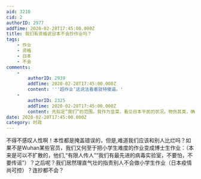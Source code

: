 ```yaml
---
aid: 3210
cid: 2
authorID: 2977
addTime: 2020-02-28T17:45:00.000Z
title: 我们有资格说日本不会抄作业吗？
tags:
    - 作业
    - 资格
    - 日本
    - 不会
comments:
    -
        authorID: 2939
        addTime: 2020-02-28T17:45:00.000Z
        content: '''超作业‘这说法看着就特傻逼。'
    -
        authorID: 2325
        addTime: 2020-02-28T17:45:00.000Z
        content: 先拟定“我们”的范围。我作为韭菜，看见日本平民的状况。物伤其类，确实可以指责日本政府。
date: 2020-02-28T17:45:00.000Z
category: 时政
---
```


不得不感叹人性啊！本性都是掩盖错误的，但是,难道我们应该和别人比烂吗？如果不是Wuhan某些官员，我们又何至于把小学生难度的作业变成博士生作业：（本来是可以不扩散的，他们,“有限人传人”“我们有最先进的病毒实验室，不要怕，不要传谣”）？之后呢？我们居然理直气壮的指责别人不会做小学生作业（日本疫情尚可控）？连抄都不会？
